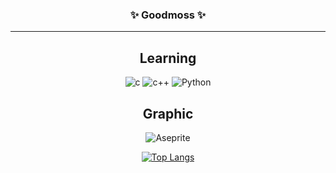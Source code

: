 
<!--
**Goodmoss/Goodmoss** is a ✨ _special_ ✨ repository because its `README.md` (this file) appears on your GitHub profile.

![C](https://img.shields.io/badge/c-%2300599C.svg?style=for-the-badge&logo=c&logoColor=white)
  ![C++](https://img.shields.io/badge/c++-%2300599C.svg?style=for-the-badge&logo=c%2B%2B&logoColor=white)
  ![Python](https://img.shields.io/badge/python-3670A0?style=for-the-badge&logo=python&logoColor=ffdd54)

[![Top Langs](https://github-readme-stats.vercel.app/api/top-langs/?username=Goodmoss&layout=compact)](https://github.com/anuraghazra/github-readme-stats)

-->

<div align=center>
  
  ### ✨ Goodmoss ✨
  
  ---
  
  ## Learning
  <img alt="c" src ="https://img.shields.io/badge/c-A8B9CC.svg?&style=for-the-badge&logo=c&logoColor=white"/>
  <img alt="c++" src ="https://img.shields.io/badge/c++-00599C.svg?&style=for-the-badge&logo=c++&logoColor=white"/>
  <img alt="Python" src ="https://img.shields.io/badge/Python-3776AB.svg?&style=for-the-badge&logo=Python&logoColor=white"/>
  
 ## Graphic
  <img alt="Aseprite" src ="https://img.shields.io/badge/Aseprite-7D929E.svg?&style=for-the-badge&logo=Aseprite&logoColor=white"/>
  
[![Top Langs](https://github-readme-stats.vercel.app/api/top-langs/?username=Goodmoss&layout=compact)](https://github.com/anuraghazra/github-readme-stats)
  
  
</div>


